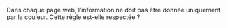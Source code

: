 Dans chaque page web, l’information ne doit pas être donnée uniquement par la couleur. Cette règle est-elle respectée ?
